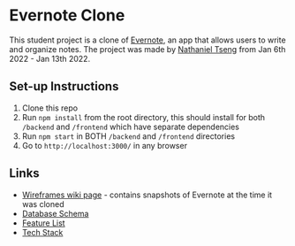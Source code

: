 # Evernote Clone
This student project is a clone of [Evernote](https://evernote.com/), an app that allows users to write and organize notes. The project was made by [Nathaniel Tseng](https://github.com/ntseng) from Jan 6th 2022 - Jan 13th 2022.

## Set-up Instructions
1. Clone this repo
2. Run `npm install` from the root directory, this should install for both `/backend` and `/frontend` which have separate dependencies
3. Run `npm start` in BOTH `/backend` and `/frontend` directories
4. Go to `http://localhost:3000/` in any browser

## Links
* [Wireframes wiki page](https://github.com/ntseng/aa-solo-react-project/wiki/Wireframes) - contains snapshots of Evernote at the time it was cloned
* [Database Schema](https://github.com/ntseng/aa-solo-react-project/wiki/DB-Schema)
* [Feature List](https://github.com/ntseng/aa-solo-react-project/wiki/Feature-List)
* [Tech Stack](https://github.com/ntseng/aa-solo-react-project/wiki/Tech-Stack)
